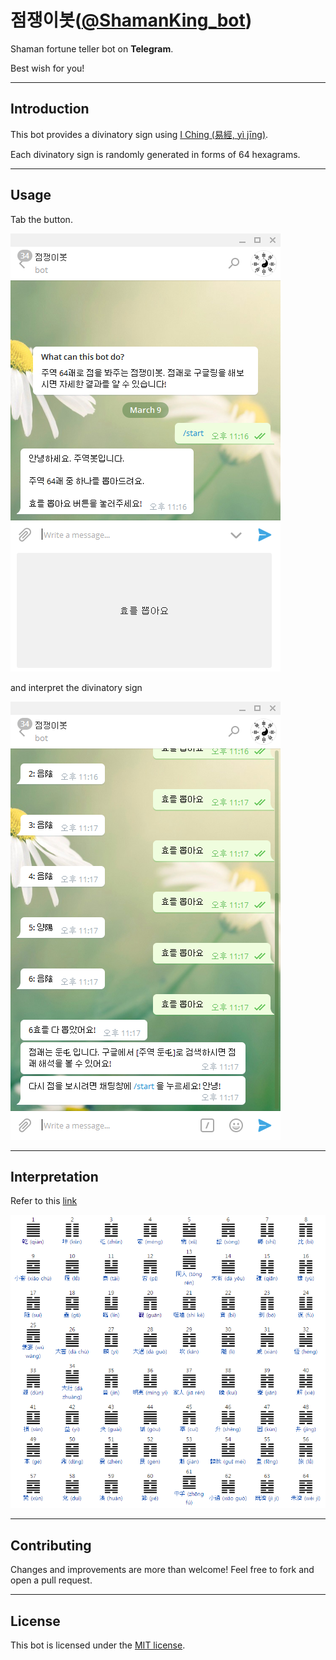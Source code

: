점쟁이봇([@ShamanKing_bot](https://t.me/shamanKing_bot))
===================

Shaman fortune teller bot on **Telegram**.

Best wish for you!


----------

Introduction
-------------

This bot provides a divinatory sign using [I Ching (易經, yì jīng)](https://en.wikipedia.org/wiki/I_Ching). 

Each divinatory sign is randomly generated in forms of 64 hexagrams.

----------

Usage
-------------

Tab the button.

![hello](https://github.com/LoveMeWithoutAll/ShamanKing_bot/blob/master/screens/newHello.png?raw=true)

and interpret the divinatory sign 

![result](https://github.com/LoveMeWithoutAll/ShamanKing_bot/blob/master/screens/result.png?raw=true)


----------

Interpretation
-------------

Refer to this [link](https://en.wikipedia.org/wiki/Hexagram_%28I_Ching%29)

![map](https://github.com/LoveMeWithoutAll/ShamanKing_bot/blob/master/screens/newMap.png?raw=true)


----------

Contributing
-------------
Changes and improvements are more than welcome! Feel free to fork and open a pull request. 

----------

License
-------------
This bot is licensed under the [MIT license](https://github.com/gabrielecirulli/2048/blob/master/LICENSE.txt).
